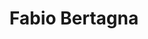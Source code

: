 ---
title: Fabio Bertagna
member: true
roles:
    - Hardware und Challenges
email: fabio.bertagna@fsmib.ch
---